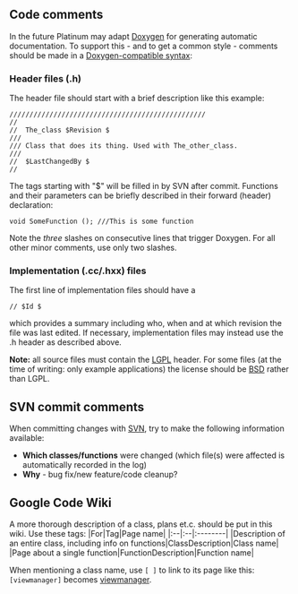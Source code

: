 ## Code comments ##
In the future Platinum may adapt [Doxygen](http://doxygen.org) for generating automatic documentation. To support this - and to get a common style - comments should be made in a [Doxygen-compatible syntax](http://www.stack.nl/~dimitri/doxygen/docblocks.html):

### Header files (.h) ###
The header file should start with a brief description like this example:
```
/////////////////////////////////////////////////
//
//  The_class $Revision $
///
/// Class that does its thing. Used with The_other_class.
///
//  $LastChangedBy $
//
```
The tags starting with "$" will be filled in by SVN after commit.
Functions and their parameters can be briefly described in their forward (header) declaration:
```
void SomeFunction (); ///This is some function
```
Note the _three_ slashes on consecutive lines that trigger Doxygen. For all other minor comments, use only two slashes.
### Implementation (.cc/.hxx) files ###
The first line of implementation files should have a
```
// $Id $
```
which provides a summary including who, when and at which revision the file was last edited. If necessary, implementation files may instead use the .h header as described above.

**Note:** all source files must contain the [LGPL](LGPL.md) header. For some files (at the time of writing: only example applications) the license should be [BSD](BSD.md) rather than LGPL.
## SVN commit comments ##
When committing changes with [SVN](SVN.md), try to make the following information available:
  * **Which classes/functions** were changed (which file(s) were affected is automatically recorded in the log)
  * **Why** - bug fix/new feature/code cleanup?
## Google Code Wiki ##
A more thorough description of a class, plans et.c. should be put in this wiki. Use these tags:
|For|Tag|Page name|
|:--|:--|:--------|
|Description of an entire class, including info on functions|ClassDescription|Class name|
|Page about a single function|FunctionDescription|Function name|

When mentioning a class name, use `[ ]` to link to its page like this: `[viewmanager]` becomes [viewmanager](viewmanager.md).










